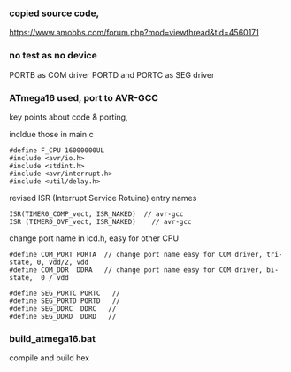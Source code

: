 ### copied source code, 
https://www.amobbs.com/forum.php?mod=viewthread&tid=4560171  


### no test as no device
PORTB as COM driver
PORTD and PORTC as SEG driver

### ATmega16 used, port to AVR-GCC
key points about code & porting, 

incldue those in main.c
```
#define F_CPU 16000000UL
#include <avr/io.h>
#include <stdint.h>
#include <avr/interrupt.h>
#include <util/delay.h>
```  

revised  ISR (Interrupt Service Rotuine) entry names  
```  
ISR(TIMER0_COMP_vect, ISR_NAKED)  // avr-gcc  
ISR (TIMER0_OVF_vect, ISR_NAKED)    // avr-gcc  
```  

change port name in lcd.h, easy for other CPU  
```  
#define COM_PORT PORTA  // change port name easy for COM driver, tri-state, 0, vdd/2, vdd  
#define COM_DDR  DDRA   // change port name easy for COM driver, bi-state,  0 / vdd  

#define SEG_PORTC PORTC   //  
#define SEG_PORTD PORTD   //  
#define SEG_DDRC  DDRC   //  
#define SEG_DDRD  DDRD   //  
```

### build_atmega16.bat
compile and build hex
